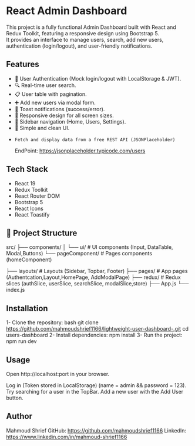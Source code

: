 # React Admin Dashboard

This project is a fully functional Admin Dashboard built with React and Redux Toolkit, featuring a responsive design using Bootstrap 5.  
It provides an interface to manage users, search, add new users, authentication (login/logout), and user-friendly notifications.

## Features

- 🔐 User Authentication (Mock login/logout with LocalStorage & JWT).
- 🔍 Real-time user search.
- 📋 User table with pagination.
- ➕ Add new users via modal form.
- 🔔 Toast notifications (success/error).
- 🎨 Responsive design for all screen sizes.
- 🧭 Sidebar navigation (Home, Users, Settings).
- 📌 Simple and clean UI.
-     Fetch and display data from a free REST API (JSONPlaceholder)
    EndPoint: https://jsonplaceholder.typicode.com/users

## Tech Stack

- React 19
- Redux Toolkit
- React Router DOM
- Bootstrap 5
- React Icons
- React Toastify

## 📂 Project Structure

src/
├── components/
│ └── ui/ # UI components (Input, DataTable, Modal,Buttons)
└── pageComponent/ # Pages components (homeComponent)

├── layouts/ # Layouts (Sidebar, Topbar, Footer)
├── pages/ # App pages (Authentcation,Layout,HomePage, AddModalPage)
├── redux/ # Redux slices (authSlice, userSlice, searchSlice, modalSlice,store)
├── App.js
└── index.js

## Installation

1- Clone the repository:
bash
git clone https://github.com/mahmoudshrief1166/lightweight-user-dashboard-.git
cd users-dashboard
2- Install dependencies:
npm install
3- Run the project:
npm run dev

## Usage

Open http://localhost:port
in your browser.

Log in (Token stored in LocalStorage) (name = admin && password = 123).
Try searching for a user in the TopBar.
Add a new user with the Add User button.

## Author

Mahmoud Shrief
GitHub: https://github.com/mahmoudshrief1166
LinkedIn: https://www.linkedin.com/in/mahmoud-shrief1166
